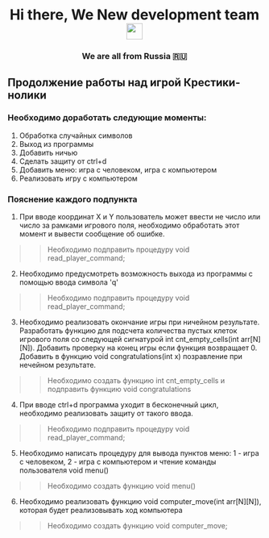 
<h1 align="center">Hi there, We <target="_blank">New development team</a> 
<img src="https://github.com/blackcater/blackcater/raw/main/images/Hi.gif" height="32"/></h1>
<h3 align="center">We are all from Russia 🇷🇺</h3>

## Продолжение работы над игрой Крестики-нолики
### Необходимо доработать следующие моменты:
1) Обработка случайных символов
2) Выход из программы
3) Добавить ничью
4) Сделать защиту от ctrl+d
5) Добавить меню: игра с человеком, игра с компьютером
6) Реализовать игру с компьютером

### Пояснение каждого подпункта
1. При вводе координат Х и Y пользователь может ввести не число или число за рамками игрового поля, необходимо обработать этот момент и вывести сообщение об ошибке.
>> Необходимо подправить процедуру void read_player_command;
2. Необходимо предусмотреть возможность выхода из программы с помощью ввода символа 'q'
>> Необходимо подправить процедуру void read_player_command;
3. Необходимо реализовать окончание игры при ничейном результате. Разработать функцию для подсчета количества пустых клеток игрового поля со следующей сигнатурой int cnt_empty_cells(int arr[N][N]). Добавить проверку на конец игры если функция возвращает 0. Добавить в функцию void congratulations(int x) позравление при нечейном результате.
>> Необходимо создать функцию int cnt_empty_cells и подправить функцию void congratulations
4. При вводе ctrl+d программа уходит в бесконечный цикл, необходимо реализовать защиту от такого ввода.
>> Необходимо подправить процедуру void read_player_command;
5. Необходимо написать процедуру для вывода пунктов меню: 1 - игра с человеком, 2 - игра с компьютером и чтение команды пользователя void menu()
>> Необходимо создать функцию void menu()
6. Необходимо реализовать функцию void computer_move(int arr[N][N]), которая будет реализовывать ход компьютера
>> Необходимо создать функцию void computer_move;
